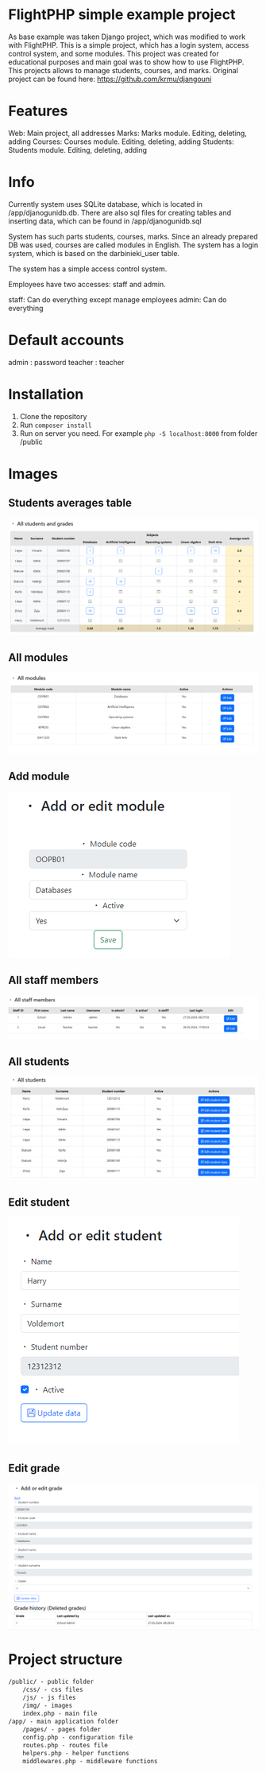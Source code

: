 # FlightPHP simple example project

As base example was taken Django project, which was modified to work with FlightPHP.
This is a simple project, which has a login system, access control system, and some modules.
This project was created for educational purposes and main goal was to show how to use FlightPHP.
This projects allows to manage students, courses, and marks.
Original project can be found here: https://github.com/krmu/djangouni

# Features
Web: Main project, all addresses
Marks: Marks module. Editing, deleting, adding
Courses: Courses module. Editing, deleting, adding
Students: Students module. Editing, deleting, adding


# Info

Currently system uses SQLite database, which is located in /app/djanogunidb.db.
There are also sql files for creating tables and inserting data, which can be found in /app/djanogunidb.sql

System has such parts students, courses, marks. Since an already prepared DB was used, courses are called modules in English.
The system has a login system, which is based on the darbinieki_user table.

The system has a simple access control system.

Employees have two accesses: staff and admin.

staff: Can do everything except manage employees
admin: Can do everything

# Default accounts

admin : password
teacher : teacher

# Installation

1. Clone the repository
2. Run `composer install`
3. Run on server you need. For example `php -S localhost:8000` from folder /public

# Images

## Students averages table
![Averages](/gh_media/all_averages.png "Title")
## All modules
![All modules](/gh_media/all_modules.png "Title")
## Add module
![Add module](/gh_media/add_module.png "Title")
## All staff members
![All staff](/gh_media/all_staff.png "Title")
## All students
![All students](/gh_media/all_students.png "Title")
## Edit student
![Edit students](/gh_media/edit_student.png "Title")
## Edit grade
![Edit students](/gh_media/edit_grade.png "Title")
# Project structure

```
/public/ - public folder
    /css/ - css files
    /js/ - js files
    /img/ - images
    index.php - main file
/app/ - main application folder
    /pages/ - pages folder
    config.php - configuration file
    routes.php - routes file
    helpers.php - helper functions
    middlewares.php - middleware functions
```